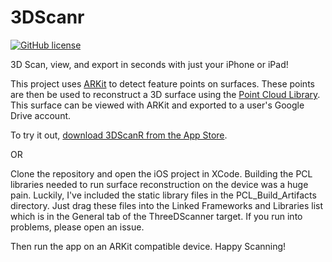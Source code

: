 # 3DScanr

[![GitHub license](https://img.shields.io/github/license/mashape/apistatus.svg)](https://github.com/3DScanr/LICENSE)

3D Scan, view, and export in seconds with just your iPhone or iPad!

This project uses [ARKit](https://developer.apple.com/arkit/) to detect feature points on surfaces. These points are then be used to reconstruct a 3D surface using the [Point Cloud Library](http://pointclouds.org/). This surface can be viewed with ARKit and exported to a user's Google Drive account.  

To try it out, [download 3DScanR from the App Store](https://itunes.apple.com/us/app/3dscanr/id1328996034?mt=8).  

OR 

Clone the repository and open the iOS project in XCode. Building the PCL libraries needed to run surface reconstruction on the device was a huge pain. Luckily, I've included the static library files in the PCL_Build_Artifacts directory. Just drag these files into the Linked Frameworks and Libraries list which is in the General tab of the ThreeDScanner target. If you run into problems, please open an issue.

Then run the app on an ARKit compatible device. Happy Scanning!
